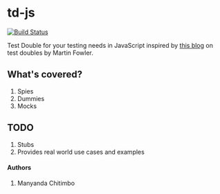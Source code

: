 # td-js

[![Build Status](https://travis-ci.com/machi1990/td-js.svg?branch=master)](https://travis-ci.com/machi1990/td-js)

Test Double for your testing needs in JavaScript inspired by [this blog](https://martinfowler.com/bliki/TestDouble.html) on test doubles by Martin Fowler.

## What's covered?

1. Spies
2. Dummies
3. Mocks

## TODO

1. Stubs
2. Provides real world use cases and examples

#### Authors

1. Manyanda Chitimbo
